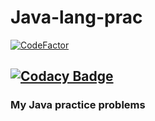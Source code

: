 # Java-lang-prac

[![CodeFactor](https://www.codefactor.io/repository/github/sapt-pal/java-lang-prac/badge)](https://www.codefactor.io/repository/github/sapt-pal/java-lang-prac)

## [![Codacy Badge](https://app.codacy.com/project/badge/Grade/2bd96a5c095f41c0bb18f4cc0af7849a)](https://www.codacy.com/gh/Sapt-pal/Java-lang-prac/dashboard)

### My Java practice problems
